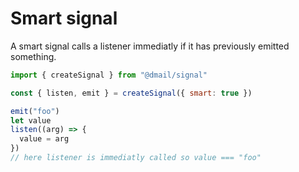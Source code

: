 # Smart signal

A smart signal calls a listener immediatly if it has previously emitted something.

```javascript
import { createSignal } from "@dmail/signal"

const { listen, emit } = createSignal({ smart: true })

emit("foo")
let value
listen((arg) => {
  value = arg
})
// here listener is immediatly called so value === "foo"
```
